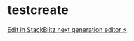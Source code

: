 # testcreate

[Edit in StackBlitz next generation editor ⚡️](https://stackblitz.com/~/github.com/masayasusuzuki/testcreate)